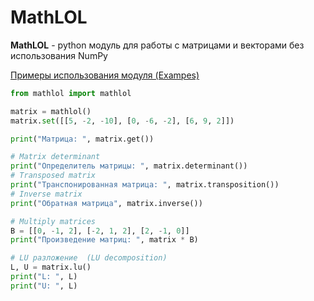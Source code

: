 # MathLOL
**MathLOL** - python модуль для работы с матрицами и векторами без использования NumPy

[Примеры использования модуля (Exampes)](https://github.com/ilikeevb/MathLOL/blob/master/example.ipynb)

```python
from mathlol import mathlol

matrix = mathlol()
matrix.set([[5, -2, -10], [0, -6, -2], [6, 9, 2]])

print("Матрица: ", matrix.get())

# Matrix determinant
print("Определитель матрицы: ", matrix.determinant())
# Transposed matrix
print("Транспонированная матрица: ", matrix.transposition())
# Inverse matrix
print("Обратная матрица", matrix.inverse())

# Multiply matrices
B = [[0, -1, 2], [-2, 1, 2], [2, -1, 0]]
print("Произведение матриц: ", matrix * B)

# LU разложение  (LU decomposition)
L, U = matrix.lu()
print("L: ", L)
print("U: ", L)
```
